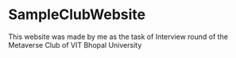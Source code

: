 # SampleClubWebsite
This website was made by me as the task of Interview round of the Metaverse Club of VIT Bhopal University
